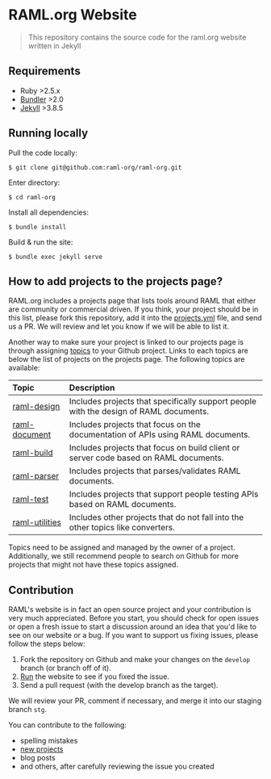 # RAML.org Website

> This repository contains the source code for the raml.org website written in Jekyll

## Requirements

   - Ruby >2.5.x
   - [Bundler](https://bundler.io) >2.0
   - [Jekyll](https://jekyllrb.com) >3.8.5

## Running locally

  Pull the code locally:
  ```
  $ git clone git@github.com:raml-org/raml-org.git
  ```

  Enter directory:
  ```
  $ cd raml-org
  ```

  Install all dependencies:
  ```
  $ bundle install
  ```

  Build & run the site:
  ```
  $ bundle exec jekyll serve
  ```

## How to add projects to the projects page?

RAML.org includes a projects page that lists tools around RAML that either are community or commercial driven. If you think, your project should be in this list, please fork this repository, add it into the [projects.yml](_data/projects.yml) file, and send us a PR. We will review and let you know if we will be able to list it.

Another way to make sure your project is linked to our projects page is through assigning [topics](https://github.com/blog/2309-introducing-topics) to your Github project. Links to each topics are below the list of projects on the projects page. The following topics are available:

| Topic | Description |
|:------|:------------|
| [raml-design](https://github.com/search?utf8=✓&q=topic%3Araml-design) | Includes projects that specifically support people with the design of RAML documents. |
| [raml-document](https://github.com/search?utf8=✓&q=topic%3Araml-document) | Includes projects that focus on the documentation of APIs using RAML documents. |
| [raml-build](https://github.com/search?utf8=✓&q=topic%3Araml-build) | Includes projects that focus on build client or server code based on RAML documents. |
| [raml-parser](https://github.com/search?utf8=✓&q=topic%3Araml-parser) | Includes projects that parses/validates RAML documents. |
| [raml-test](https://github.com/search?utf8=✓&q=topic%3Araml-test) | Includes projects that support people testing APIs based on RAML documents. |
| [raml-utilities](https://github.com/search?utf8=✓&q=topic%3Araml-utilities) | Includes other projects that do not fall into the other topics like converters. |

Topics need to be assigned and managed by the owner of a project. Additionally, we still recommend people to search on Github for more projects that might not have these topics assigned.

## Contribution

RAML's website is in fact an open source project and your contribution is very much appreciated. Before you start, you should check for open issues or open a fresh issue to start a discussion around an idea that you'd like to see on our website or a bug. If you want to support us fixing issues, please follow the steps below:

1. Fork the repository on Github and make your changes on the `develop` branch (or branch off of it).
2. [Run](#to-run-the-jekyll-site-locally) the website to see if you fixed the issue.
3. Send a pull request (with the develop branch as the target).

We will review your PR, comment if necessary, and merge it into our staging branch `stg`.

You can contribute to the following:

* spelling mistakes
* [new projects](#how-to-add-projects-to-the-projects-page)
* blog posts
* and others, after carefully reviewing the issue you created
